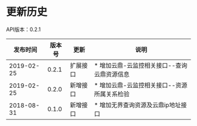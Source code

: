 # 更新历史 #
API版本：0.2.1

|发布时间|版本号|更新|说明|
|---|---|---|---|
|2019-02-25   |0.2.1   |扩展接口       | * 增加云鼎-云监控相关接口--查询云鼎资源信息
|2019-02-25   |0.2.0   |新增接口       | * 增加云鼎-云监控相关接口--资源所属关系检验
|2018-08-31   |0.1.0   |新增接口       | * 增加无界查询资源及云鼎ip地址接口
